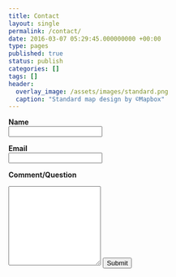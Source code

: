 ```yaml
---
title: Contact
layout: single
permalink: /contact/
date: 2016-03-07 05:29:45.000000000 +00:00
type: pages
published: true
status: publish
categories: []
tags: []
header:
  overlay_image: /assets/images/standard.png
  caption: "Standard map design by ©Mapbox"
---
```

<form action="https://formspree.io/admin@validmeasures.org" method="POST" id="contact_form">

<strong>Name</strong>    
<input type="text" name="name">

<strong>Email</strong>    
<input type="email" name="_replyto">

<strong>Comment/Question</strong>
<textarea rows="10" name="comment" form="contact_form"> </textarea>

<input type="submit" value="Submit">
</form>

<br/>
<br/>


